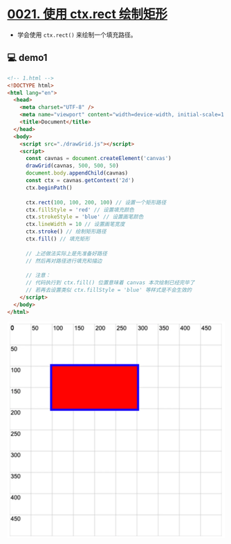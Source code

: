 # [0021. 使用 ctx.rect 绘制矩形](https://github.com/Tdahuyou/canvas/tree/main/0021.%20%E4%BD%BF%E7%94%A8%20ctx.rect%20%E7%BB%98%E5%88%B6%E7%9F%A9%E5%BD%A2)

- 学会使用 `ctx.rect()` 来绘制一个填充路径。

## 💻 demo1

```html
<!-- 1.html -->
<!DOCTYPE html>
<html lang="en">
  <head>
    <meta charset="UTF-8" />
    <meta name="viewport" content="width=device-width, initial-scale=1.0" />
    <title>Document</title>
  </head>
  <body>
    <script src="./drawGrid.js"></script>
    <script>
      const cavnas = document.createElement('canvas')
      drawGrid(cavnas, 500, 500, 50)
      document.body.appendChild(cavnas)
      const ctx = cavnas.getContext('2d')
      ctx.beginPath()

      ctx.rect(100, 100, 200, 100) // 设置一个矩形路径
      ctx.fillStyle = 'red' // 设置填充颜色
      ctx.strokeStyle = 'blue' // 设置画笔颜色
      ctx.lineWidth = 10 // 设置画笔宽度
      ctx.stroke() // 绘制矩形路径
      ctx.fill() // 填充矩形

      // 上述做法实际上是先准备好路径
      // 然后再对路径进行填充和描边

      // 注意：
      // 代码执行到 ctx.fill() 位置意味着 canvas 本次绘制已经完毕了
      // 若再去设置类似 ctx.fillStyle = 'blue' 等样式是不会生效的
    </script>
  </body>
</html>
```

![](md-imgs/2024-10-04-00-48-50.png)
